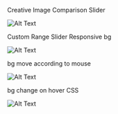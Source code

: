Creative Image Comparison Slider

![Alt Text]()

Custom Range Slider Responsive bg

![Alt Text](https://media0.giphy.com/media/UtJKDHc3CPlpBTJHLW/200.gif)

bg move according to mouse 

![Alt Text](https://media3.giphy.com/media/Ri26jvtBiQ2cPQNfbn/200.gif)


bg change on hover CSS 

![Alt Text](https://media2.giphy.com/media/StuqQoxA5Lcba2jReG/200.gif)
